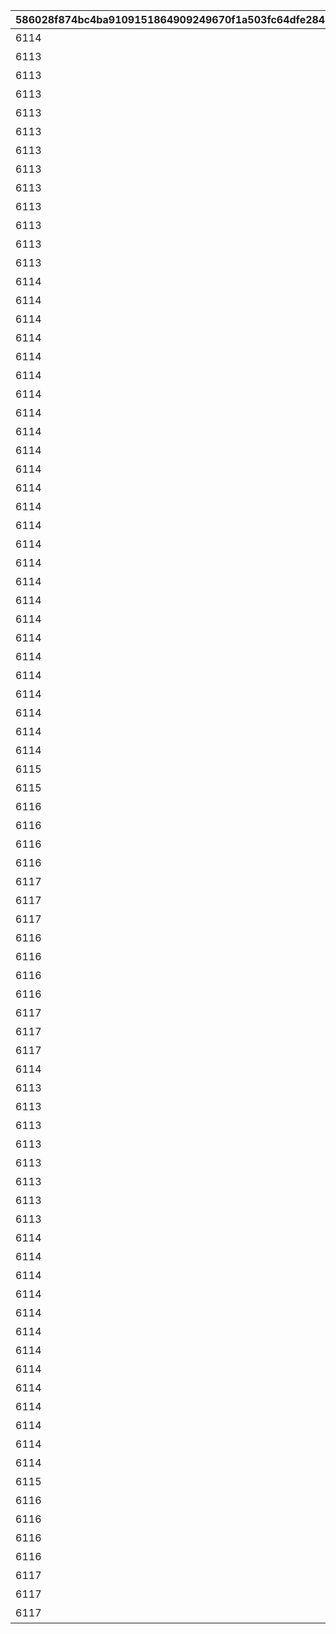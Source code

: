 |586028f874bc4ba9109151864909249670f1a503fc64dfe284c0bc6458c8f4ac|f3ff12ffeb996b0c462ee16cdd71ba78955b10785f22847650484c5ce75fd96b|2831bc11fb6beb1e59e937280454a85ecc745c6b90734785b61c371437b04fc6|4dec5a5d4cab4d12b04cdc9279176fd0aaec08a770e206eb7e1833453c8aa9a8|7498b4ccf72a25a1ddaba93bb08da60e081aa6c7bdc1b85dac321fa37ae91692|7fa3e131e203ccbd4003028a7ddd911b2ae3b196a5ec1241d3fcdb3d662d9408|d8bfda47324d84134a50970ce9f466ec38a70dd7908e0d7d55e8b7aad3a7b76b|d4058eca9c486e248db1acc14049b7d172a6a1fff6f6d0630db638b9064ef606|0d9adc47b285c4e72aaf08c1b557523d8f3d13f59a1e6b45b63bd3920e14f8f9|102b3bf183eb0cef6962b25fb1c8fc4b70201f8dfdd4751beea16d97e6a918ed|d105e8c35f656fba7ed904b2d244c23259c7c28dd4a430f31321f474e6c0062b|780922815fe203be32d037e23cda046543718769f732b8c567e72cf32d728410|2a8b525fe466fce5659dd393880fc8395b4489606b8616018b3f6f41575c98df|c45922b17c9caa6b7bbcc79635de82b55cb0a228beef242df1863a9fc244c94b|cb3fb23fabcf7713add72b201e6c4109c5ac4048e522e4768c07f841dceb1adb|8f474464f2983fa703ed7d9936562b42f11477236cd707eab94ca3d15240fd37|964efa8e9f6ba549343c6362bd9202a0f3f9811ca68d434df64f7fc10c1049bf|e09c5609622919d682df5babd452b8dc3b1c72bafff3408c6fee6fe229b28da0|b0b7ed6ea326391e09cccef01baa7db40ffd2f848780db7c86e21d9eba971beb|b290d055a93f84721ce1407437137af4c367fe22bcc8b2602967cb107de0c215|61839e1f6429daba3dc8b50c70d517a7d46540f016b57416b9e68a8932ca2b92|bd4fe36527feadaabaf422e4341dd7674e9a6a77dd99e2e2d75c59da148a6360|
| --- | --- | --- | --- | --- | --- | --- | --- | --- | --- | --- | --- | --- | --- | --- | --- | --- | --- | --- | --- | --- | --- |
|6114|101|1|0|601|10110101|0|0|10101|0|10|62001|2025/01/31 12:00:00|0|1|イベントクエストを1回クリアしよう|1|2|0|0|101|9004|
|6113|201|2|94002|601|10120101|100000|1|20101|0|50|62001|2025/01/31 12:00:00|0|1|イベントストーリー オープニングを閲覧しよう|2|2|0|12|101|9002|
|6113|201|2|94002|601|10120102|100000|2|20102|0|50|62001|2025/01/31 12:00:00|0|1|イベントストーリー 第1話（迷宮女王）を閲覧しよう|2|2|0|12|101|9002|
|6113|201|2|94002|601|10120103|100000|3|20103|0|50|62001|2025/01/31 12:00:00|0|1|イベントストーリー 第1話（誓約女君）を閲覧しよう|2|2|0|12|101|9002|
|6113|201|2|94002|601|10120104|100000|4|20104|0|50|62001|2025/01/31 12:00:00|0|1|イベントストーリー 第1話（跳躍王）を閲覧しよう|2|2|0|12|101|9002|
|6113|201|2|94002|601|10120105|100000|5|20105|0|50|62001|2025/01/31 12:00:00|0|1|イベントストーリー 第2話を閲覧しよう|2|2|0|12|101|9002|
|6113|201|2|94002|601|10120106|100000|6|20106|0|50|62001|2025/02/06 12:00:00|0|1|イベントストーリー 第3話を閲覧しよう|2|2|0|12|101|9002|
|6113|201|2|94002|601|10120107|100000|7|20107|0|50|62001|2025/02/06 12:00:00|0|1|イベントストーリー 第4話（覇瞳皇帝）を閲覧しよう|2|2|0|12|101|9002|
|6113|201|2|94002|601|10120108|100000|8|20108|0|50|62001|2025/02/06 12:00:00|0|1|イベントストーリー 第4話（変貌大妃）を閲覧しよう|2|2|0|12|101|9002|
|6113|201|2|94002|601|10120109|100000|9|20109|0|50|62001|2025/02/06 12:00:00|0|1|イベントストーリー 第4話（嚮導老君）を閲覧しよう|2|2|0|12|101|9002|
|6113|201|2|94002|601|10120110|100000|10|20110|0|50|62001|2025/02/06 12:00:00|0|1|イベントストーリー 第5話を閲覧しよう|2|2|0|12|101|9002|
|6113|201|2|94002|601|10120111|100000|11|20111|0|50|62001|2025/02/06 12:00:00|0|1|イベントストーリー エンディングを閲覧しよう|2|2|0|12|101|9002|
|6113|201|2|94002|601|10120112|100000|12|20112|0|50|62001|2025/02/06 12:00:00|0|1|イベントストーリー エピローグを閲覧しよう|2|2|0|12|101|9002|
|6114|202|1|22002|601|10120201|1|1|20201|0|30|91002|2025/01/31 12:00:00|0|1|イベント前編クエスト N-1をクリアしよう|2|8|0|2|101|9003|
|6114|202|1|22002|601|10120202|1|2|20202|0|30|91002|2025/01/31 12:00:00|0|1|イベント前編クエスト N-2をクリアしよう|2|8|0|2|101|9003|
|6114|202|1|22002|601|10120203|1|3|20203|0|30|91002|2025/01/31 12:00:00|0|1|イベント前編クエスト N-3をクリアしよう|2|8|0|2|101|9003|
|6114|202|1|22002|601|10120204|1|4|20204|0|30|91002|2025/01/31 12:00:00|0|1|イベント前編クエスト N-4をクリアしよう|2|8|0|2|101|9003|
|6114|202|1|22002|601|10120205|1|5|20205|0|30|91002|2025/01/31 12:00:00|0|1|イベント前編クエスト N-5をクリアしよう|2|8|0|2|101|9003|
|6114|202|1|22002|601|10120206|1|6|20206|0|30|91002|2025/01/31 12:00:00|0|1|イベント前編クエスト N-6をクリアしよう|2|8|0|2|101|9003|
|6114|202|1|22002|601|10120207|1|7|20207|0|30|91002|2025/01/31 12:00:00|0|1|イベント前編クエスト N-7をクリアしよう|2|8|0|2|101|9003|
|6114|202|1|22002|601|10120208|1|8|20208|0|30|91002|2025/01/31 12:00:00|0|1|イベント前編クエスト N-8をクリアしよう|2|8|0|2|101|9003|
|6114|202|1|22002|601|10120209|1|9|20209|0|30|91002|2025/01/31 12:00:00|0|1|イベント前編クエスト N-9をクリアしよう|2|8|0|2|101|9003|
|6114|202|1|22002|601|10120210|1|10|20210|0|30|91002|2025/01/31 12:00:00|0|1|イベント前編クエスト N-10をクリアしよう|2|8|0|2|101|9003|
|6114|202|1|22002|601|10120211|3|11|20211|0|60|91002|2025/01/31 12:00:00|0|1|イベント前編クエスト H-1をクリアしよう|2|8|0|2|101|9003|
|6114|202|1|22002|601|10120212|3|12|20212|0|60|91002|2025/01/31 12:00:00|0|1|イベント前編クエスト H-2をクリアしよう|2|8|0|2|101|9003|
|6114|202|1|22002|601|10120213|3|13|20213|0|60|91002|2025/01/31 12:00:00|0|1|イベント前編クエスト H-3をクリアしよう|2|8|0|2|101|9003|
|6114|202|1|22002|601|10120214|1|14|20214|0|30|91002|2025/02/06 12:00:00|0|1|イベント後編クエスト N-1をクリアしよう|2|8|0|2|101|9003|
|6114|202|1|22002|601|10120215|1|15|20215|0|30|91002|2025/02/06 12:00:00|0|1|イベント後編クエスト N-2をクリアしよう|2|8|0|2|101|9003|
|6114|202|1|22002|601|10120216|1|16|20216|0|30|91002|2025/02/06 12:00:00|0|1|イベント後編クエスト N-3をクリアしよう|2|8|0|2|101|9003|
|6114|202|1|22002|601|10120217|1|17|20217|0|30|91002|2025/02/06 12:00:00|0|1|イベント後編クエスト N-4をクリアしよう|2|8|0|2|101|9003|
|6114|202|1|22002|601|10120218|1|18|20218|0|30|91002|2025/02/06 12:00:00|0|1|イベント後編クエスト N-5をクリアしよう|2|8|0|2|101|9003|
|6114|202|1|22002|601|10120219|1|19|20219|0|30|91002|2025/02/06 12:00:00|0|1|イベント後編クエスト N-6をクリアしよう|2|8|0|2|101|9003|
|6114|202|1|22002|601|10120220|1|20|20220|0|30|91002|2025/02/06 12:00:00|0|1|イベント後編クエスト N-7をクリアしよう|2|8|0|2|101|9003|
|6114|202|1|22002|601|10120221|1|21|20221|0|30|91002|2025/02/06 12:00:00|0|1|イベント後編クエスト N-8をクリアしよう|2|8|0|2|101|9003|
|6114|202|1|22002|601|10120222|1|22|20222|0|30|91002|2025/02/06 12:00:00|0|1|イベント後編クエスト N-9をクリアしよう|2|8|0|2|101|9003|
|6114|202|1|22002|601|10120223|1|23|20223|0|30|91002|2025/02/06 12:00:00|0|1|イベント後編クエスト N-10をクリアしよう|2|8|0|2|101|9003|
|6114|202|1|22002|601|10120224|3|24|20224|0|60|91002|2025/02/06 12:00:00|0|1|イベント後編クエスト H-1をクリアしよう|2|8|0|2|101|9003|
|6114|202|1|22002|601|10120225|3|25|20225|0|60|91002|2025/02/06 12:00:00|0|1|イベント後編クエスト H-2をクリアしよう|2|8|0|2|101|9003|
|6114|202|1|22002|601|10120226|3|26|20226|0|60|91002|2025/02/06 12:00:00|0|1|イベント後編クエスト H-3をクリアしよう|2|8|0|2|101|9003|
|6115|203|1|90005|601|10120301|10|1|20301|750000|50|91002|2025/01/31 12:00:00|12|1|前編ボスバトル（SCENARIO）をクリアしよう|2|8|94002|2|101|9019|
|6115|204|1|90005|601|10120401|10|1|20401|750000|50|91002|2025/02/06 12:00:00|12|1|後編ボスバトル（SCENARIO）をクリアしよう|2|8|94002|2|101|9028|
|6116|301|1|62001|601|10130101|200|1|30101|0|30|91002|2025/01/31 12:00:00|0|1|前編ボスバトル（SPECIAL）のMODE1をクリアしよう|3|8|0|2|101|9016|
|6116|302|1|62001|601|10130201|200|2|30201|0|30|91002|2025/01/31 12:00:00|0|1|前編ボスバトル（SPECIAL）のMODE2をクリアしよう|3|8|0|2|101|9016|
|6116|303|1|94002|601|10130301|120000|3|30301|0|30|91002|2025/01/31 12:00:00|0|1|前編ボスバトル（SPECIAL）をクリアしよう|3|8|0|12|101|9016|
|6116|304|1|0|601|10130401|0|5|30401|0|100|91002|2025/01/31 12:00:00|0|1|前編ボスバトル（SPECIAL）を挑戦回数5回以内でクリアしよう|3|8|0|0|101|9015|
|6117|305|1|0|601|10130501|0|1|30501|0|500000|94002|2025/01/31 12:00:00|0|1|前編ボスバトル（SPECIAL＋）のMODE1をクリアしよう|3|12|0|0|101|9026|
|6117|306|1|0|601|10130601|0|2|30601|0|500000|94002|2025/01/31 12:00:00|0|1|前編ボスバトル（SPECIAL＋）のMODE2をクリアしよう|3|12|0|0|101|9026|
|6117|307|1|94002|601|10130701|1000000|5|30701|0|20|140001|2025/01/31 12:00:00|0|1|前編ボスバトル（SPECIAL＋）を挑戦回数5回以内でクリアしよう|3|4|0|12|101|9027|
|6116|308|1|62001|601|10130801|200|1|30801|0|30|91002|2025/02/06 12:00:00|0|1|後編ボスバトル（SPECIAL）のMODE1をクリアしよう|3|8|0|2|101|9029|
|6116|309|1|62001|601|10130901|200|2|30901|0|30|91002|2025/02/06 12:00:00|0|1|後編ボスバトル（SPECIAL）のMODE2をクリアしよう|3|8|0|2|101|9029|
|6116|310|1|94002|601|10131001|120000|3|31001|0|30|91002|2025/02/06 12:00:00|0|1|後編ボスバトル（SPECIAL）をクリアしよう|3|8|0|12|101|9029|
|6116|311|1|0|601|10131101|0|5|31101|0|100|91002|2025/02/06 12:00:00|0|1|後編ボスバトル（SPECIAL）を挑戦回数5回以内でクリアしよう|3|8|0|0|101|9030|
|6117|312|1|0|601|10131201|0|1|31201|0|500000|94002|2025/02/06 12:00:00|0|1|後編ボスバトル（SPECIAL＋）のMODE1をクリアしよう|3|12|0|0|101|9031|
|6117|313|1|0|601|10131301|0|2|31301|0|500000|94002|2025/02/06 12:00:00|0|1|後編ボスバトル（SPECIAL＋）のMODE2をクリアしよう|3|12|0|0|101|9031|
|6117|314|1|94002|601|10131401|1000000|5|31401|0|20|140001|2025/02/06 12:00:00|0|1|後編ボスバトル（SPECIAL＋）を挑戦回数5回以内でクリアしよう|3|4|0|12|101|9032|
|6114|101|1|0|601|10210101|0|0|10101|0|10|62001|2025/02/28 12:00:00|0|1|イベントクエストを1回クリアしよう|1|2|0|0|102|9004|
|6113|201|2|94002|601|10220101|100000|1|20101|0|50|62001|2025/02/28 12:00:00|0|1|イベントストーリー オープニングを閲覧しよう|2|2|0|12|102|9002|
|6113|201|2|94002|601|10220102|100000|2|20102|0|50|62001|2025/02/28 12:00:00|0|1|イベントストーリー 第1話を閲覧しよう|2|2|0|12|102|9002|
|6113|201|2|94002|601|10220103|100000|3|20103|0|50|62001|2025/02/28 12:00:00|0|1|イベントストーリー 第2話を閲覧しよう|2|2|0|12|102|9002|
|6113|201|2|94002|601|10220104|100000|4|20104|0|50|62001|2025/02/28 12:00:00|0|1|イベントストーリー 第3話を閲覧しよう|2|2|0|12|102|9002|
|6113|201|2|94002|601|10220105|100000|5|20105|0|50|62001|2025/02/28 12:00:00|0|1|イベントストーリー 第4話を閲覧しよう|2|2|0|12|102|9002|
|6113|201|2|94002|601|10220106|100000|6|20106|0|50|62001|2025/02/28 12:00:00|0|1|イベントストーリー 第5話を閲覧しよう|2|2|0|12|102|9002|
|6113|201|2|94002|601|10220107|100000|7|20107|0|50|62001|2025/02/28 12:00:00|0|1|イベントストーリー 第6話を閲覧しよう|2|2|0|12|102|9002|
|6113|201|2|94002|601|10220108|100000|8|20108|0|50|62001|2025/02/28 12:00:00|0|1|イベントストーリー エンディングを閲覧しよう|2|2|0|12|102|9002|
|6114|202|1|22002|601|10220201|1|1|20201|0|30|91002|2025/02/28 12:00:00|0|1|イベントクエスト N-1をクリアしよう|2|8|0|2|102|9003|
|6114|202|1|22002|601|10220202|1|2|20202|0|30|91002|2025/02/28 12:00:00|0|1|イベントクエスト N-2をクリアしよう|2|8|0|2|102|9003|
|6114|202|1|22002|601|10220203|1|3|20203|0|30|91002|2025/02/28 12:00:00|0|1|イベントクエスト N-3をクリアしよう|2|8|0|2|102|9003|
|6114|202|1|22002|601|10220204|1|4|20204|0|30|91002|2025/02/28 12:00:00|0|1|イベントクエスト N-4をクリアしよう|2|8|0|2|102|9003|
|6114|202|1|22002|601|10220205|1|5|20205|0|30|91002|2025/02/28 12:00:00|0|1|イベントクエスト N-5をクリアしよう|2|8|0|2|102|9003|
|6114|202|1|22002|601|10220206|1|6|20206|0|30|91002|2025/02/28 12:00:00|0|1|イベントクエスト N-6をクリアしよう|2|8|0|2|102|9003|
|6114|202|1|22002|601|10220207|1|7|20207|0|30|91002|2025/02/28 12:00:00|0|1|イベントクエスト N-7をクリアしよう|2|8|0|2|102|9003|
|6114|202|1|22002|601|10220208|1|8|20208|0|30|91002|2025/02/28 12:00:00|0|1|イベントクエスト N-8をクリアしよう|2|8|0|2|102|9003|
|6114|202|1|22002|601|10220209|1|9|20209|0|30|91002|2025/02/28 12:00:00|0|1|イベントクエスト N-9をクリアしよう|2|8|0|2|102|9003|
|6114|202|1|22002|601|10220210|1|10|20210|0|30|91002|2025/02/28 12:00:00|0|1|イベントクエスト N-10をクリアしよう|2|8|0|2|102|9003|
|6114|202|1|22002|601|10220211|3|11|20211|0|60|91002|2025/02/28 12:00:00|0|1|イベントクエスト H-1をクリアしよう|2|8|0|2|102|9003|
|6114|202|1|22002|601|10220212|3|12|20212|0|60|91002|2025/02/28 12:00:00|0|1|イベントクエスト H-2をクリアしよう|2|8|0|2|102|9003|
|6114|202|1|22002|601|10220213|3|13|20213|0|60|91002|2025/02/28 12:00:00|0|1|イベントクエスト H-3をクリアしよう|2|8|0|2|102|9003|
|6115|203|1|90005|601|10220301|10|1|20301|750000|50|91002|2025/02/28 12:00:00|12|1|ボスバトル（SCENARIO）をクリアしよう|2|8|94002|2|102|9019|
|6116|301|1|62001|601|10230101|200|1|30101|0|30|91002|2025/02/28 12:00:00|0|1|ボスバトル（SPECIAL）のMODE1をクリアしよう|3|8|0|2|102|9016|
|6116|302|1|62001|601|10230201|200|2|30201|0|30|91002|2025/02/28 12:00:00|0|1|ボスバトル（SPECIAL）のMODE2をクリアしよう|3|8|0|2|102|9016|
|6116|303|1|94002|601|10230301|120000|3|30301|0|30|91002|2025/02/28 12:00:00|0|1|ボスバトル（SPECIAL）をクリアしよう|3|8|0|12|102|9016|
|6116|304|1|0|601|10230401|0|5|30401|0|100|91002|2025/02/28 12:00:00|0|1|ボスバトル（SPECIAL）を挑戦回数5回以内でクリアしよう|3|8|0|0|102|9015|
|6117|305|1|0|601|10230501|0|1|30501|0|500000|94002|2025/02/28 12:00:00|0|1|ボスバトル（SPECIAL＋）のMODE1をクリアしよう|3|12|0|0|102|9026|
|6117|306|1|0|601|10230601|0|2|30601|0|500000|94002|2025/02/28 12:00:00|0|1|ボスバトル（SPECIAL＋）のMODE2をクリアしよう|3|12|0|0|102|9026|
|6117|307|1|94002|601|10230701|1000000|5|30701|0|20|140001|2025/02/28 12:00:00|0|1|ボスバトル（SPECIAL＋）を挑戦回数5回以内でクリアしよう|3|4|0|12|102|9027|